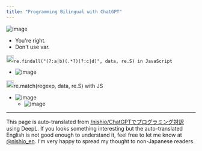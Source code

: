 ```yaml
---
title: "Programming Bilingual with ChatGPT"
---
```


![image](https://gyazo.com/2f3409b40e6a9c58f90665b4bce601fa/thumb/1000)
- You're right.
- Don't use var.

<img src='https://scrapbox.io/api/pages/nishio-en/nishio/icon' alt='nishio.icon' height="19.5"/>`re.findall("(?:a|b)(.*?)(?:c|d)", data, re.S) in JavaScript`
- ![image](https://gyazo.com/7457e3433ed417f86b69f33cdb2def6a/thumb/1000)

<img src='https://scrapbox.io/api/pages/nishio-en/nishio/icon' alt='nishio.icon' height="19.5"/>re.match(regexp, data, re.S) with JS
- ![image](https://gyazo.com/e2f914d3e037c0d2c920e45deb52dae3/thumb/1000)
    - ![image](https://gyazo.com/2205ef7628d6bf3404e2d27609db562e/thumb/1000)


---
This page is auto-translated from [/nishio/ChatGPTでプログラミング対訳](https://scrapbox.io/nishio/ChatGPTでプログラミング対訳) using DeepL. If you looks something interesting but the auto-translated English is not good enough to understand it, feel free to let me know at [@nishio_en](https://twitter.com/nishio_en). I'm very happy to spread my thought to non-Japanese readers.